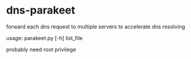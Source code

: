# dns-parakeet

forward each dns request to multiple servers to accelerate dns resolving

usage: parakeet.py [-h] list_file

probably need root privilege
